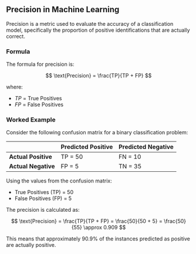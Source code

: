 ## Precision in Machine Learning

Precision is a metric used to evaluate the accuracy of a classification model, specifically the proportion of positive identifications that are actually correct.

### Formula

The formula for precision is:

$$
\text{Precision} = \frac{TP}{TP + FP}
$$

where:
- $TP$ = True Positives
- $FP$ = False Positives

### Worked Example

Consider the following confusion matrix for a binary classification problem:

|                | Predicted Positive | Predicted Negative |
|----------------|--------------------|--------------------|
| **Actual Positive** | TP = 50            | FN = 10            |
| **Actual Negative** | FP = 5             | TN = 35            |

Using the values from the confusion matrix:
- True Positives (TP) = 50
- False Positives (FP) = 5

The precision is calculated as:

$$
\text{Precision} = \frac{TP}{TP + FP} = \frac{50}{50 + 5} = \frac{50}{55} \approx 0.909
$$

This means that approximately 90.9% of the instances predicted as positive are actually positive.
